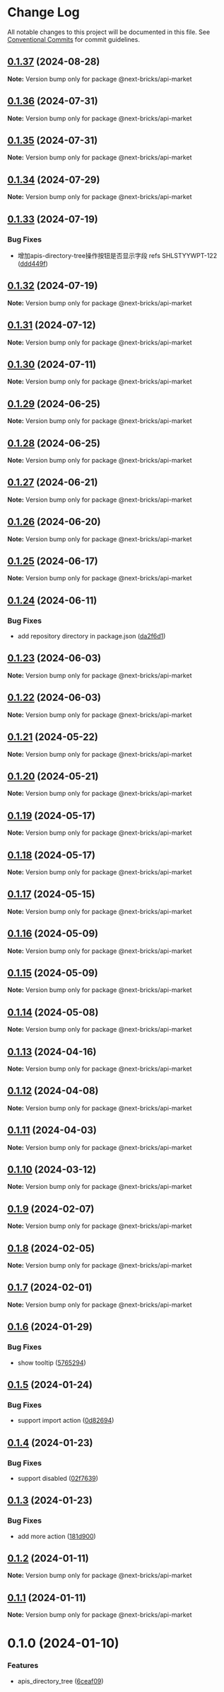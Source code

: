 # Change Log

All notable changes to this project will be documented in this file.
See [Conventional Commits](https://conventionalcommits.org) for commit guidelines.

## [0.1.37](https://github.com/easyops-cn/next-bricks/compare/@next-bricks/api-market@0.1.36...@next-bricks/api-market@0.1.37) (2024-08-28)

**Note:** Version bump only for package @next-bricks/api-market





## [0.1.36](https://github.com/easyops-cn/next-bricks/compare/@next-bricks/api-market@0.1.35...@next-bricks/api-market@0.1.36) (2024-07-31)

**Note:** Version bump only for package @next-bricks/api-market





## [0.1.35](https://github.com/easyops-cn/next-bricks/compare/@next-bricks/api-market@0.1.34...@next-bricks/api-market@0.1.35) (2024-07-31)

**Note:** Version bump only for package @next-bricks/api-market





## [0.1.34](https://github.com/easyops-cn/next-bricks/compare/@next-bricks/api-market@0.1.33...@next-bricks/api-market@0.1.34) (2024-07-29)

**Note:** Version bump only for package @next-bricks/api-market





## [0.1.33](https://github.com/easyops-cn/next-bricks/compare/@next-bricks/api-market@0.1.32...@next-bricks/api-market@0.1.33) (2024-07-19)


### Bug Fixes

* 增加apis-directory-tree操作按钮是否显示字段 refs SHLSTYYWPT-122 ([ddd449f](https://github.com/easyops-cn/next-bricks/commit/ddd449fd63d68af43d0f8b03150ace9737581e30))





## [0.1.32](https://github.com/easyops-cn/next-bricks/compare/@next-bricks/api-market@0.1.31...@next-bricks/api-market@0.1.32) (2024-07-19)

**Note:** Version bump only for package @next-bricks/api-market





## [0.1.31](https://github.com/easyops-cn/next-bricks/compare/@next-bricks/api-market@0.1.30...@next-bricks/api-market@0.1.31) (2024-07-12)

**Note:** Version bump only for package @next-bricks/api-market

## [0.1.30](https://github.com/easyops-cn/next-bricks/compare/@next-bricks/api-market@0.1.29...@next-bricks/api-market@0.1.30) (2024-07-11)

**Note:** Version bump only for package @next-bricks/api-market

## [0.1.29](https://github.com/easyops-cn/next-bricks/compare/@next-bricks/api-market@0.1.28...@next-bricks/api-market@0.1.29) (2024-06-25)

**Note:** Version bump only for package @next-bricks/api-market

## [0.1.28](https://github.com/easyops-cn/next-bricks/compare/@next-bricks/api-market@0.1.27...@next-bricks/api-market@0.1.28) (2024-06-25)

**Note:** Version bump only for package @next-bricks/api-market

## [0.1.27](https://github.com/easyops-cn/next-bricks/compare/@next-bricks/api-market@0.1.26...@next-bricks/api-market@0.1.27) (2024-06-21)

**Note:** Version bump only for package @next-bricks/api-market

## [0.1.26](https://github.com/easyops-cn/next-bricks/compare/@next-bricks/api-market@0.1.25...@next-bricks/api-market@0.1.26) (2024-06-20)

**Note:** Version bump only for package @next-bricks/api-market

## [0.1.25](https://github.com/easyops-cn/next-bricks/compare/@next-bricks/api-market@0.1.24...@next-bricks/api-market@0.1.25) (2024-06-17)

**Note:** Version bump only for package @next-bricks/api-market

## [0.1.24](https://github.com/easyops-cn/next-bricks/compare/@next-bricks/api-market@0.1.23...@next-bricks/api-market@0.1.24) (2024-06-11)

### Bug Fixes

- add repository directory in package.json ([da2f6d1](https://github.com/easyops-cn/next-bricks/commit/da2f6d11bc112d4901adc4beb744e8f5b945c01d))

## [0.1.23](https://github.com/easyops-cn/next-bricks/compare/@next-bricks/api-market@0.1.22...@next-bricks/api-market@0.1.23) (2024-06-03)

**Note:** Version bump only for package @next-bricks/api-market

## [0.1.22](https://github.com/easyops-cn/next-bricks/compare/@next-bricks/api-market@0.1.21...@next-bricks/api-market@0.1.22) (2024-06-03)

**Note:** Version bump only for package @next-bricks/api-market

## [0.1.21](https://github.com/easyops-cn/next-bricks/compare/@next-bricks/api-market@0.1.20...@next-bricks/api-market@0.1.21) (2024-05-22)

**Note:** Version bump only for package @next-bricks/api-market

## [0.1.20](https://github.com/easyops-cn/next-bricks/compare/@next-bricks/api-market@0.1.19...@next-bricks/api-market@0.1.20) (2024-05-21)

**Note:** Version bump only for package @next-bricks/api-market

## [0.1.19](https://github.com/easyops-cn/next-bricks/compare/@next-bricks/api-market@0.1.18...@next-bricks/api-market@0.1.19) (2024-05-17)

**Note:** Version bump only for package @next-bricks/api-market

## [0.1.18](https://github.com/easyops-cn/next-bricks/compare/@next-bricks/api-market@0.1.17...@next-bricks/api-market@0.1.18) (2024-05-17)

**Note:** Version bump only for package @next-bricks/api-market

## [0.1.17](https://github.com/easyops-cn/next-bricks/compare/@next-bricks/api-market@0.1.16...@next-bricks/api-market@0.1.17) (2024-05-15)

**Note:** Version bump only for package @next-bricks/api-market

## [0.1.16](https://github.com/easyops-cn/next-bricks/compare/@next-bricks/api-market@0.1.15...@next-bricks/api-market@0.1.16) (2024-05-09)

**Note:** Version bump only for package @next-bricks/api-market

## [0.1.15](https://github.com/easyops-cn/next-bricks/compare/@next-bricks/api-market@0.1.14...@next-bricks/api-market@0.1.15) (2024-05-09)

**Note:** Version bump only for package @next-bricks/api-market

## [0.1.14](https://github.com/easyops-cn/next-bricks/compare/@next-bricks/api-market@0.1.13...@next-bricks/api-market@0.1.14) (2024-05-08)

**Note:** Version bump only for package @next-bricks/api-market

## [0.1.13](https://github.com/easyops-cn/next-bricks/compare/@next-bricks/api-market@0.1.12...@next-bricks/api-market@0.1.13) (2024-04-16)

**Note:** Version bump only for package @next-bricks/api-market

## [0.1.12](https://github.com/easyops-cn/next-bricks/compare/@next-bricks/api-market@0.1.11...@next-bricks/api-market@0.1.12) (2024-04-08)

**Note:** Version bump only for package @next-bricks/api-market

## [0.1.11](https://github.com/easyops-cn/next-bricks/compare/@next-bricks/api-market@0.1.10...@next-bricks/api-market@0.1.11) (2024-04-03)

**Note:** Version bump only for package @next-bricks/api-market

## [0.1.10](https://github.com/easyops-cn/next-bricks/compare/@next-bricks/api-market@0.1.9...@next-bricks/api-market@0.1.10) (2024-03-12)

**Note:** Version bump only for package @next-bricks/api-market

## [0.1.9](https://github.com/easyops-cn/next-bricks/compare/@next-bricks/api-market@0.1.8...@next-bricks/api-market@0.1.9) (2024-02-07)

**Note:** Version bump only for package @next-bricks/api-market

## [0.1.8](https://github.com/easyops-cn/next-bricks/compare/@next-bricks/api-market@0.1.7...@next-bricks/api-market@0.1.8) (2024-02-05)

**Note:** Version bump only for package @next-bricks/api-market

## [0.1.7](https://github.com/easyops-cn/next-bricks/compare/@next-bricks/api-market@0.1.6...@next-bricks/api-market@0.1.7) (2024-02-01)

**Note:** Version bump only for package @next-bricks/api-market

## [0.1.6](https://github.com/easyops-cn/next-bricks/compare/@next-bricks/api-market@0.1.5...@next-bricks/api-market@0.1.6) (2024-01-29)

### Bug Fixes

- show tooltip ([5765294](https://github.com/easyops-cn/next-bricks/commit/5765294f9810b801f8237635620d5d2f9bfca11e))

## [0.1.5](https://github.com/easyops-cn/next-bricks/compare/@next-bricks/api-market@0.1.4...@next-bricks/api-market@0.1.5) (2024-01-24)

### Bug Fixes

- support import action ([0d82694](https://github.com/easyops-cn/next-bricks/commit/0d82694d7b0ffd4544631bcf58a7a0e512e59f7c))

## [0.1.4](https://github.com/easyops-cn/next-bricks/compare/@next-bricks/api-market@0.1.3...@next-bricks/api-market@0.1.4) (2024-01-23)

### Bug Fixes

- support disabled ([02f7639](https://github.com/easyops-cn/next-bricks/commit/02f76396ef2d38e8d86713f063ac2c24fb75458f))

## [0.1.3](https://github.com/easyops-cn/next-bricks/compare/@next-bricks/api-market@0.1.2...@next-bricks/api-market@0.1.3) (2024-01-23)

### Bug Fixes

- add more action ([181d900](https://github.com/easyops-cn/next-bricks/commit/181d9006264e444b19d9cabe733d54afb35a15cc))

## [0.1.2](https://github.com/easyops-cn/next-bricks/compare/@next-bricks/api-market@0.1.1...@next-bricks/api-market@0.1.2) (2024-01-11)

**Note:** Version bump only for package @next-bricks/api-market

## [0.1.1](https://github.com/easyops-cn/next-bricks/compare/@next-bricks/api-market@0.1.0...@next-bricks/api-market@0.1.1) (2024-01-11)

**Note:** Version bump only for package @next-bricks/api-market

# 0.1.0 (2024-01-10)

### Features

- apis_directory_tree ([6ceaf09](https://github.com/easyops-cn/next-bricks/commit/6ceaf099c02002ae441a8aeda6f5dc003dcb9af0))
